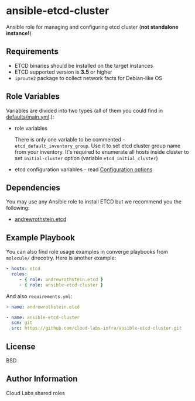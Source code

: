 ansible-etcd-cluster
=========

Ansible role for managing and configuring etcd cluster (**not standalone instance!**)

Requirements
------------

- ETCD binaries should be installed on the target instances
- ETCD supported version is **3.5** or higher
- `iproute2` package to collect network facts for Debian-like OS

Role Variables
--------------

Variables are divided into two types (all of them you could find in [defaults/main.yml](defaults/main.yml).):
- role variables
  
  There is only one variable to be commented - `etcd_default_inventory_group`. Use it to set etcd cluster group name from your inventory. It's required to enumerate all hosts inside cluster to set `initial-cluster` option (variable `etcd_initial_cluster`)
  
- etcd configuration variables - read [Configuration options](https://etcd.io/docs/v3.4/op-guide/configuration/) 

Dependencies
------------

You may use any Ansible role to install ETCD but we recommend you the following:

- [andrewrothstein.etcd](https://galaxy.ansible.com/andrewrothstein/etcd)

Example Playbook
----------------

You can also find role usage examples in converge playbooks from `molecule/` direcotry. Here is another example:

```yaml
- hosts: etcd
  roles:
     - { role: andrewrothstein.etcd }
     - { role: ansible-etcd-cluster }
```

And also `requirements.yml`:

```yaml
- name: andrewrothstein.etcd

- name: ansible-etcd-cluster
  scm: git
  src: https://github.com/cloud-labs-infra/ansible-etcd-cluster.git
```

License
-------

BSD

Author Information
------------------

Cloud Labs shared roles
